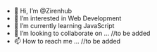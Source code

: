 - 👋 Hi, I’m @Zirenhub
- 👀 I’m interested in Web Development
- 🌱 I’m currently learning JavaScript
- 💞️ I’m looking to collaborate on ... //to be added
- 📫 How to reach me ... //to be added

<!---
Zirenhub/Zirenhub is a ✨ special ✨ repository because its `README.md` (this file) appears on your GitHub profile.
You can click the Preview link to take a look at your changes.
--->
